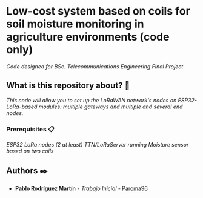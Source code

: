 

# Low-cost system based on coils for soil moisture monitoring in agriculture environments (code only)

_Code designed for  BSc. Telecommunications Engineering Final Project_


## What is this repository about? 🚀

_This code will allow you to set up the LoRaWAN network's nodes on ESP32-LoRa-based modules: multiple gateways and multiple and several end nodes._



### Prerequisites 📋

_ESP32 LoRa nodes (2 at least)_
_TTN/LoRaServer running_
_Moisture sensor based on two coils_



## Authors ✒️


* **Pablo Rodríguez Martín** - *Trabajo Inicial* - [Paroma96](https://github.com/paroma96)

